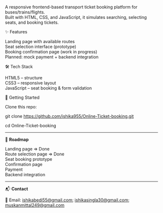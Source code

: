 A responsive frontend-based transport ticket booking platform for buses/trains/flights.  
Built with HTML, CSS, and JavaScript, it simulates searching, selecting seats, and booking tickets.

✨ Features  

Landing page with available routes  
Seat selection interface (prototype)  
Booking confirmation page (work in progress)  
Planned: mock payment + backend integration  

🛠 Tech Stack  

HTML5 – structure  
CSS3 – responsive layout  
JavaScript – seat booking & form validation  

🚀 Getting Started  

Clone this repo:


git clone https://github.com/ishika955/Online-Ticket-booking.git

cd Online-Ticket-booking

---

📍 **Roadmap**  

Landing page => Done  
Route selection page => Done  
Seat booking prototype  
Confirmation page  
Payment  
Backend integration  

---

📬 **Contact**  

📧 Email: ishikabedi55@gmail.com; ishikasingla30@gmail.com; muskanmittal249@gmail.com  

